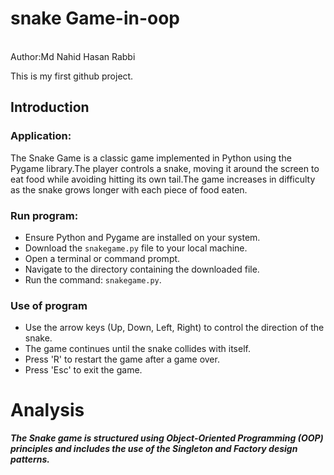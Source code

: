 # snake Game-in-oop
<br>
Author:Md Nahid Hasan Rabbi

This is my first github project.
## Introduction
### Application:
The Snake Game is a classic game implemented in Python using the Pygame library.The player controls a snake, moving it around the screen to eat food while avoiding hitting its own tail.The game increases in difficulty as the snake grows longer with each piece of food eaten.
### Run program:
- Ensure Python and Pygame are installed on your system.
- Download the `snakegame.py` file to your local machine.
- Open a terminal or command prompt.<br>
- Navigate to the directory containing the downloaded file.
- Run the command: `snakegame.py`.
### Use of program
- Use the arrow keys (Up, Down, Left, Right) to control the direction of the snake.
- The game continues until the snake collides with itself.
- Press 'R' to restart the game after a game over.
- Press 'Esc' to exit the game.

# Analysis
***The Snake game is structured using Object-Oriented Programming (OOP) principles and includes the use of the Singleton and Factory design patterns.***
